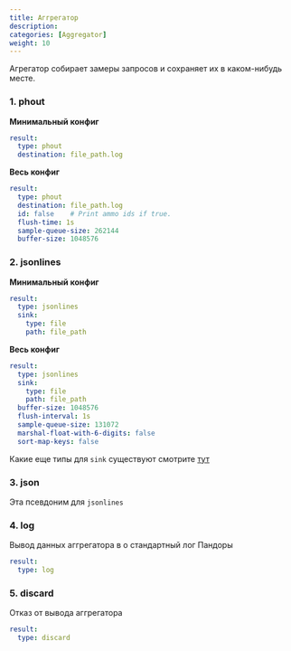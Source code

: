 ```yaml
---
title: Аггрегатор
description:
categories: [Aggregator]
weight: 10
---
```


Агрегатор собирает замеры запросов и сохраняет их в каком-нибудь месте.


### 1. phout

**Минимальный конфиг**

```yaml
result:
  type: phout
  destination: file_path.log
```

**Весь конфиг**

```yaml
result:
  type: phout
  destination: file_path.log
  id: false    # Print ammo ids if true.
  flush-time: 1s
  sample-queue-size: 262144
  buffer-size: 1048576
```

### 2. jsonlines

**Минимальный конфиг**

```yaml
result:
  type: jsonlines
  sink: 
    type: file
    path: file_path
```

**Весь конфиг**

```yaml
result:
  type: jsonlines
  sink: 
    type: file
    path: file_path
  buffer-size: 1048576
  flush-interval: 1s
  sample-queue-size: 131072
  marshal-float-with-6-digits: false
  sort-map-keys: false
```

Какие еще типы для `sink` существуют смотрите [тут](./sink.md)

### 3. json

Эта псевдоним для `jsonlines`

### 4. log

Вывод данных аггрегатора в о стандартный лог Пандоры

```yaml
result:
  type: log
```

### 5. discard

Отказ от вывода аггрегатора

```yaml
result:
  type: discard
```